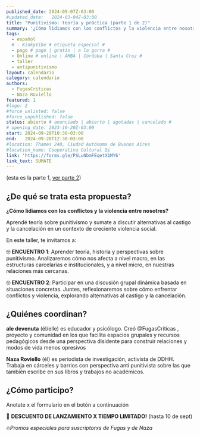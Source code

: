```yaml
---
published_date: 2024-09-07Z-03:00
#updated_date:   2024-03-04Z-03:00
title: "Punitivismo: teoría y práctica (parte 1 de 2)"
summary: '¿Cómo lidiamos con los conflictos y la violencia entre nosotres? Aprendé teoría sobre punitivismo y sumate a discutir alternativas al castigo y la cancelación en un contexto de creciente violencia social.'
tags:
  - español
  # - KinkyVibe # etiqueta especial #
  - pago # pago | gratis | a la gorra #
  - Online # online | AMBA | Córdoba | Santa Cruz #
  - taller
  - antipunitivismo
layout: calendario
category: calendario
authors:
  - FugasCriticas
  - Naza Roviello
featured: 1
#logo: 2
#force_unlisted: false
#force_unpublished: false
status: abierto # anunciado | abierto | agotadas | cancelado #
# opening_date: 2023-10-20Z-03:00
start: 2024-09-28T10:30-03:00
end:   2024-09-28T12:30-03:00
#location: Thames 240, Ciudad Autónoma de Buenos Aires
#location_name: Cooperativa Cultural Qi
link: 'https://forms.gle/PSLuNbmFEqetX1MY6'
link_text: SUMATE
---
```

(esta es la parte 1, [ver parte 2](/calendario/punitivismo-teoria-y-practica-2024-09-parte-2))

## ¿De qué se trata esta propuesta? ##

**¿Cómo lidiamos con los conflictos y la violencia entre nosotres?**

Aprendé teoría sobre punitivismo y sumate a discutir alternativas al castigo y la cancelación en un contexto de creciente violencia social.

En este taller, te invitamos a:

🤓 **ENCUENTRO 1**: Aprender teoría, historia y perspectivas sobre punitivismo. Analizaremos cómo nos afecta a nivel macro, en las estructuras carcelarias e institucionales, y a nivel micro, en nuestras relaciones más cercanas.

🤓 **ENCUENTRO 2**: Participar en una discusión grupal dinámica basada en situaciones concretas. Juntes, reflexionaremos sobre cómo enfrentar conflictos y violencia, explorando alternativas al castigo y la cancelación.

## ¿Quiénes coordinan? #

**ale devenuta** (él/elle) es educador y psicólogo. Creó @FugasCriticas , proyecto y comunidad en los que facilita espacios grupales y recursos pedagógicos desde una perspectiva disidente para construir relaciones y modos de vida menos opresivos

**Naza Roviello** (él) es periodista de investigación, activista de DDHH. Trabaja en cárceles y barrios con perspectiva anti punitivista sobre las que también escribe en sus libros y trabajos no académicos.

## ¿Cómo participo? #

Anotate x el formulario en el botón a continuación

💸 **DESCUENTO DE LANZAMIENTO X TIEMPO LIMITADO!** (hasta 10 de sept)

🔥*Promos especiales para suscriptorxs de Fugas y de Naza*
